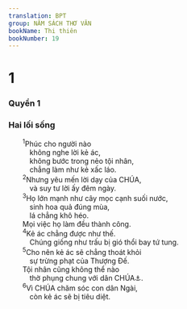 ```yaml
---
translation: BPT
group: NĂM SÁCH THƠ VĂN
bookName: Thi thiên 
bookNumber: 19
---
```


<div class="title"><h1>1</h1><h3>Quyển 1</h3><h3>Hai lối sống</h3></div>
<span class="verse thi_1_1">  <sup>1</sup>Phúc cho người nào<br/>   không nghe lời kẻ ác,<br/>   không bước trong nẻo tội nhân,<br/>   chẳng làm như kẻ xấc láo.<br/></span>
<span class="verse thi_1_2">  <sup>2</sup>Nhưng yêu mến lời dạy của CHÚA,<br/>   và suy tư lời ấy đêm ngày.<br/></span>
<span class="verse thi_1_3">  <sup>3</sup>Họ lớn mạnh như cây mọc cạnh suối nước,<br/>   sinh hoa quả đúng mùa,<br/>   lá chẳng khô héo.<br/>  Mọi việc họ làm đều thành công.<br/></span>
<span class="verse thi_1_4">  <sup>4</sup>Kẻ ác chẳng được như thế.<br/>   Chúng giống như trấu bị gió thổi bay tứ tung.<br/></span>
<span class="verse thi_1_5">  <sup>5</sup>Cho nên kẻ ác sẽ chẳng thoát khỏi<br/>   sự trừng phạt của Thượng Đế.<br/>  Tội nhân cũng không thể nào<br/>   thờ phụng chung với dân CHÚA<a data-toggle="tooltip" data-placement="bottom" title="Hay “Kẻ ác không được phép ngồi làm quan án; tội nhân cũng không được vào hội người nhân đức.”">⚓</a>.<br/></span>
<span class="verse thi_1_6">  <sup>6</sup>Vì CHÚA chăm sóc con dân Ngài,<br/>   còn kẻ ác sẽ bị tiêu diệt.<br/></span>
